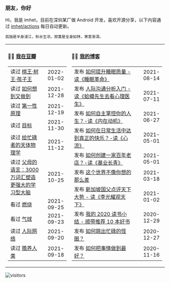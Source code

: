 ### 朋友，你好

Hi，我是 imhet，目前在深圳某厂做 Android 开发，喜欢开源分享，以下内容通过 <a href="https://github.com/imhet/imhet/actions" target="_blank">imhet/actions</a> 每日自动更新。

<!-- juzi starts -->
```
孤独是半身浸江，秋水生凉。寂寞是全身如林，寒意渐深。
```
<!-- juzi ends -->


<table width="900px">
<tr>
<td valign="top" width="40%">

#### 🤾‍♂️  <a href="https://www.douban.com/people/heyitao/" target="_blank">我在豆瓣</a>

<!-- douban starts -->
| | |
 |:------------- | -------------: |
| 读过 <a href='https://book.douban.com/subject/26734559/' target='_blank'>棋王·树王·孩子王</a> | 2022-01-02 |
| 读过 <a href='https://book.douban.com/subject/30348435/' target='_blank'>如何想到又做到</a> | 2021-12-28 |
| 读过 <a href='https://book.douban.com/subject/35265358/' target='_blank'>第一性原理</a> | 2021-12-19 |
| 读过 <a href='https://book.douban.com/subject/1464593/' target='_blank'>目标</a> | 2021-11-30 |
| 读过 <a href='https://book.douban.com/subject/30246268/' target='_blank'>给忙碌者的天体物理学</a> | 2021-11-12 |
| 读过 <a href='https://book.douban.com/subject/27136643/' target='_blank'>父母的语言：3000万词汇塑造更强大的学习型大脑</a> | 2021-10-25 |
| 看过 <a href='http://movie.douban.com/subject/26842702/' target='_blank'>燃烧</a> | 2021-09-25 |
| 看过 <a href='http://movie.douban.com/subject/30192401/' target='_blank'>气球</a> | 2021-09-23 |
| 读过 <a href='https://book.douban.com/subject/7000947/' target='_blank'>人际网络</a> | 2021-09-20 |
| 读过 <a href='https://book.douban.com/subject/26807576/' target='_blank'>赡养人类</a> | 2021-09-18 |
<!-- douban ends -->

</td>


<td valign="top" width="60%">

#### 🤹‍♀️ <a href="https://heyitao.com/" target="_blank">我的博客</a>

<!-- blog starts -->
| | |
 |:------------- | -------------: |
| 发布 <a href='http://heyitao.com/post/reading-smgm' target='_blank'>如何提升睡眠质量 - 读《睡眠革命》</a> | 2021-08-14 |
| 发布 <a href='http://heyitao.com/post/reading-hmxsqkxlys' target='_blank'>人际沟通分析入门 - 读《蛤蟆先生去看心理医生》</a> | 2021-07-11 |
| 发布 <a href='http://heyitao.com/post/reading-neizaidongji' target='_blank'>如何自主掌控你的人生？-读《内在动机》</a> | 2021-06-27 |
| 发布 <a href='http://heyitao.com/post/reading-xinliu' target='_blank'>如何在日常生活中达到真正的快乐？-读《心流》</a> | 2021-05-01 |
| 发布 <a href='http://heyitao.com/post/reading-jiyechangqing' target='_blank'>如何创建一家百年老店？-读《基业长青》</a> | 2021-05-01 |
| 发布 <a href='http://heyitao.com/post/reading-shishi' target='_blank'>这个世界不像你想的那么差</a> | 2021-03-18 |
| 发布 <a href='http://heyitao.com/post/reading-lgygtx' target='_blank'>新加坡国父点评天下大势 - 读《李光耀观天下》</a> | 2021-01-02 |
| 发布 <a href='http://heyitao.com/post/reading-2020' target='_blank'>我的 2020 读书小结 - 顺带推荐 10 本好书</a> | 2020-12-29 |
| 发布 <a href='http://heyitao.com/post/reading-chonglai3' target='_blank'>如何跳出忙碌的怪圈？</a> | 2020-12-27 |
| 发布 <a href='http://heyitao.com/post/reading-rhbsqzdzh' target='_blank'>如何把事情做到最好？</a> | 2020-11-16 |
<!-- blog ends -->

</td>
</tr>


</table>

![visitors](https://visitor-badge.glitch.me/badge?page_id=imhet.imhet)